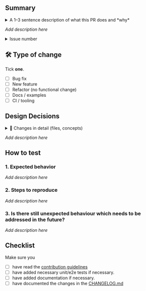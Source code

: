 <!-- Give your PR a concise, imperative-title, e.g. "Fix memory leak in DeviceService" or "Add dark-mode toggle".-->

## Summary
<details><summary> A 1–3 sentence description of what this PR does and *why* </summary>
>What problem does this PR solve? Which concept, bug, or requirement does it address?
</details>

*Add description here*

<details><summary> Issue number </summary> *Add issue number here* </details>

## 🛠 Type of change
Tick **one**.

- [ ] Bug fix
- [ ] New feature
- [ ] Refactor (no functional change)
- [ ] Docs / examples
- [ ] CI / tooling

## Design Decisions
<details><summary>📝 Changes in detail (files, concepts)</summary>
>Describe the way your implementation works or what design decisions you made if applicable.
>Which are the main files and concepts you changed or introduced?</details>

*Add description here* 

## How to test

### 1. Expected behavior
*Add description here*
### 2. Steps to reproduce
*Add description here*
### 3. Is there still unexpected behaviour which needs to be addressed in the future?
*Add description here*
## Checklist

Make sure you

- [ ] have read the [contribution guidelines](../CONTRIBUTION.md)
- [ ] have added necessary unit/e2e tests if necessary.
- [ ] have added documentation if necessary.
- [ ] have documented the changes in the [CHANGELOG.md](../CHANGELOG.md)